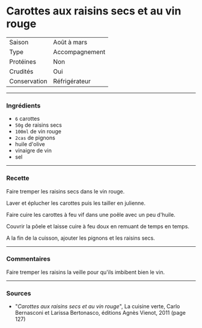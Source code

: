 # Carottes aux raisins secs et au vin rouge

| | |
|:---|:---|
| Saison | Août à mars |
| Type | Accompagnement |
| Protéines | Non |
| Crudités | Oui |
| Conservation | Réfrigérateur |

---

### Ingrédients

* `6` carottes
* `50g` de raisins secs
* `100ml` de vin rouge
* `2cas` de pignons
* huile d'olive
* vinaigre de vin
* sel

---

### Recette

Faire tremper les raisins secs dans le vin rouge.

Laver et éplucher les carottes puis les tailler en julienne.

Faire cuire les carottes à feu vif dans une poêle avec un peu d'huile.

Couvrir la pôele et laisse cuire à feu doux en remuant de temps en temps.

A la fin de la cuisson, ajouter les pignons et les raisins secs.

---

### Commentaires

Faire tremper les raisins la veille pour qu'ils imbibent bien le vin.

---

### Sources

* "*Carottes aux raisins secs et au vin rouge*", La cuisine verte, Carlo Bernasconi et Larissa Bertonasco, éditions Agnès Vienot, 2011 (page 127)
